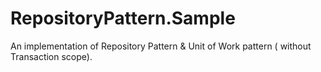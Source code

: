 # RepositoryPattern.Sample

An implementation of Repository Pattern & Unit of Work pattern ( without Transaction scope).
